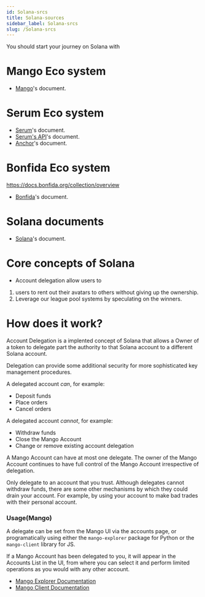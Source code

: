 ```yaml
---
id: Solana-srcs
title: Solana-sources
sidebar_label: Solana-srcs
slug: /Solana-srcs
---
```



You should start your journey on Solana with 

# Mango Eco system 

+ [Mango](https://docs.mango.markets/mango/account-delegation)'s document.

# Serum Eco system 

+ [Serum](https://docs.projectserum.com/)'s document. 
+ [Serum's API](https://docs.bonfida.com/#project-serum)'s document. 
+ [Anchor](https://project-serum.github.io/anchor/tutorials/tutorial-3.html)'s document. 


# Bonfida Eco system 
https://docs.bonfida.org/collection/overview
+ [Bonfida](https://docs.bonfida.org/collection/overview)'s document. 


# Solana documents 

+ [Solana](https://docs.solana.com/)'s document. 

# Core concepts of Solana  

+ Account delegation allow users to
1. users to rent out their avatars to others without giving up the ownership. 
2. Leverage our league pool systems by speculating on the winners. 

# How does it work?
 Account Delegation is a implented concept of Solana that allows a Owner of a token to delegate part the authority to that Solana account to a different Solana account. 

Delegation can provide some additional security for more sophisticated key management procedures.

A delegated account _can_, for example:

* Deposit funds
* Place orders
* Cancel orders

A delegated account _cannot_, for example:

* Withdraw funds
* Close the Mango Account
* Change or remove existing account delegation

A Mango Account can have at most one delegate. The owner of the Mango Account continues to have full control of the Mango Account irrespective of delegation.

Only delegate to an account that you trust. Although delegates cannot withdraw funds, there are some other mechanisms by which they could drain your account. For example, by using your account to make bad trades with their personal account.

### Usage(Mango)

A delegate can be set from the Mango UI via the accounts page, or programatically using either the `mango-explorer` package for Python or the `mango-client` library for JS.

If a Mango Account has been delegated to you, it will appear in the Accounts List in the UI, from where you can select it and perform limited operations as you would with any other account.

* [Mango Explorer Documentation](https://github.com/blockworks-foundation/mango-explorer/blob/main/docs/Delegation.md)
* [Mango Client Documentation](https://blockworks-foundation.github.io/mango-client-v3/classes/MangoClient.html#setDelegate)


